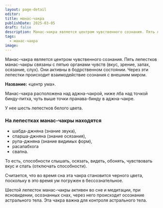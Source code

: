 ```yaml
---
layout: page-detail
editor: 
title: манас-чакра
publishDate: 2025-03-05
draft: false
description: Манас-чакра является центром чувственного сознания. Пять лепестков манас-чакры связаны с пятью органами чувств (вкус, зрение, запах, осязание, слух). Они активны в бодрственном состоянии. Через эти лепестки происходит взаимодействие сознания с внешним миром.
tags:
  - манас-чакра
image:
---
```

Манас-чакра является центром чувственного сознания. Пять лепестков манас-чакры связаны с пятью органами чувств (вкус, зрение, запах, осязание, слух). Они активны в бодрственном состоянии. Через эти лепестки происходит взаимодействие сознания с внешним миром. 

**Название:** «центр ума». 

Манас-чакра расположена над аджна-чакрой, ниже лба над точкой бинду-питха, чуть выше точки пранава-бинду в аджна-чакре. 

У нее шесть лепестков белого цвета. 

### На лепестках манас-чакры находятся
- шабда-джняна (знание звука), 
- спарша-джняна (знание осязания), 
- рупа-джняна (знание видимых форм), 
- расапабхога 
- свапна.

То есть, способности слышать, осязать, видеть, обонять, чувствовать вкус и спать (отключать способности). 

Считается, что во время сна эта чакра становится черного цвета, поскольку в это время ум погружен в бессознательное. 

Шестой лепесток манас-чакры активен во сне и медитации, при ясновидении, осознанных снах, через него происходит осознание астрального тела. Эта чакра важна для контроля астрального тела. 